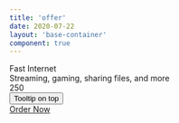 ```yaml
---
title: 'offer'
date: 2020-07-22
layout: 'base-container'
component: true
---
```



<div class="my-6">
    <div class="offer offer-accented">
        <div class="offer-body">
            <div class="offer-heading">Fast Internet</div>
            <div class="offer-copy">Streaming, gaming, sharing files, and more</div>
            <div class="offer-speed">
                <div class="offer-speed display-4">
                    250
                </div>
            </div>
            <div class="offer-rationale"></div>
            <div class="offer-icons"></div>
            <div class="offer-baz">
               <button type="button" class="btn btn-secondary" data-toggle="tooltip" data-placement="top" title="Tooltip on top">
  Tooltip on top
</button>
            </div>
            <div class="disclaimer"></div>
            <div class="offer-cta">
                <a class="btn btn-primary" href="">Order Now</a>
            </div>
        </div>
    </div>
</div>
